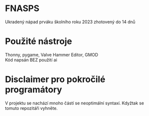 # FNASPS
Ukradený nápad prváku školního roku 2023 zhotovený do 14 dnů

# Použité nástroje
Thonny, pygame, Valve Hammer Editor, GMOD <br>
Kód napsán BEZ použití ai

# Disclaimer pro pokročilé programátory
V projektu se nachází mnoho částí se neoptimální syntaxí. Kdyžtak se tomuto repozitáři vyhněte.
